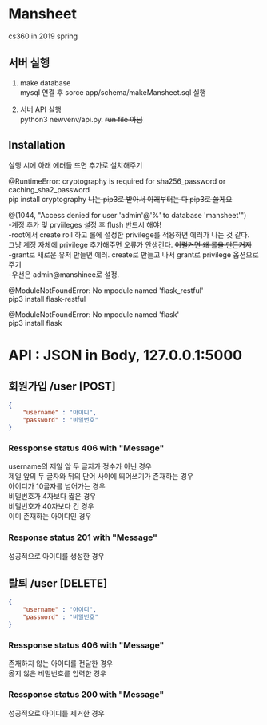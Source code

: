 # Mansheet
cs360 in 2019 spring


## 서버 실행
1. make database <br/>
mysql 연결 후 sorce app/schema/makeMansheet.sql 실행

2. 서버 API 실행<br/>
python3 newvenv/api.py. ~~run file 아님~~

## Installation
실행 시에 아래 에러들 뜨면 추가로 설치해주기

@RuntimeError: cryptography is required for sha256_password or caching_sha2_password<br/>
pip install cryptography ~~나는 pip3로 받아서 아래부터는 다 pip3로 쓸게요~~

@(1044, "Access denied for user 'admin'@'%' to database 'mansheet'")<br/>
-계정 추가 및 prviileges 설정 후 flush 반드시 해야!<br/>
-root에서 create roll 하고 롤에 설정한 privilege를 적용하면 에러가 나는 것 같다.<br/>
  그냥 계정 자체에 privilege 추가해주면 오류가 안생긴다. ~~이럴거면 왜 롤을 만든거지~~<br/>
-grant로 새로운 유저 만들면 에러. create로 만들고 나서 grant로 privilege 옵션으로 주기<br/>
-우선은 admin@manshinee로 설정. <br/>

@ModuleNotFoundError: No mpodule named 'flask_restful'<br/>
pip3 install flask-restful

@ModuleNotFoundError: No mpodule named 'flask'<br/>
pip3 install flask



# API : JSON in Body, 127.0.0.1:5000
## 회원가입 /user [POST] 
```json
{
	"username" : "아이디",
	"password" : "비밀번호"
}
```
### Ressponse status 406 with "Message"
username의 제일 앞 두 글자가 정수가 아닌 경우<br/>
제일 앞의 두 글자와 뒤의 단어 사이에 띄어쓰기가 존재하는 경우<br/>
아이디가 10글자를 넘어가는 경우<br/>
비밀번호가 4자보다 짧은 경우<br/>
비밀번호가 40자보다 긴 경우<br/>
이미 존재하는 아이디인 경우<br/>
### Response status 201 with "Message"
성공적으로 아이디를 생성한 경우

## 탈퇴 /user [DELETE] 
```json
{
	"username" : "아이디",
	"password" : "비밀번호"
}
```
### Ressponse status 406 with "Message"
존재하지 않는 아이디를 전달한 경우<br/>
옳지 않은 비밀번호를 입력한 경우
### Ressponse status 200 with "Message"
성공적으로 아이디를 제거한 경우














